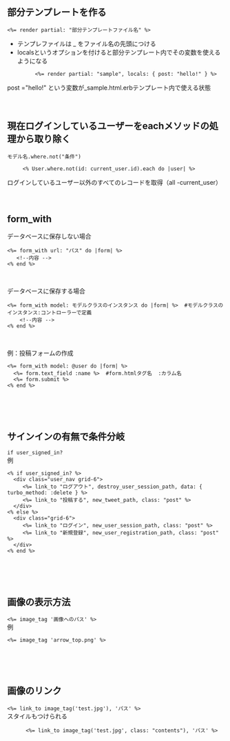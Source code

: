 ## 部分テンプレートを作る
`<%= render partial: "部分テンプレートファイル名" %>`

* テンプレファイルは _ をファイル名の先頭につける
* localsというオプションを付けると部分テンプレート内でその変数を使えるようになる
```
         <%= render partial: "sample", locals: { post: "hello!" } %>
```
post ="hello!" という変数が_sample.html.erbテンプレート内で使える状態
<br><br><br>

## 現在ログインしているユーザーをeachメソッドの処理から取り除く
`モデル名.where.not("条件")`
```
     <% User.where.not(id: current_user.id).each do |user| %>
```

ログインしているユーザー以外のすべてのレコードを取得（all -current_user）
<br><br><br>


## form_with
データベースに保存しない場合
```
<%= form_with url: "パス" do |form| %>
   <!--内容 -->
<% end %>
```
<br>

データベースに保存する場合
```
<%= form_with model: モデルクラスのインスタンス do |form| %>  #モデルクラスのインスタンス:コントローラーで定義
    <!--内容 -->
<% end %>
```
<br>

例：投稿フォームの作成
```
<%= form_with model: @user do |form| %>
  <%= form.text_field :name %>  #form.htmlタグ名  :カラム名
  <%= form.submit %>
<% end %>
```
<br><br><br>

## サインインの有無で条件分岐
`if user_signed_in?`  
例

```
<% if user_signed_in? %>
  <div class="user_nav grid-6">
     <%= link_to "ログアウト", destroy_user_session_path, data: { turbo_method: :delete } %>
     <%= link_to "投稿する", new_tweet_path, class: "post" %>
  </div>
<% else %>
  <div class="grid-6">
     <%= link_to "ログイン", new_user_session_path, class: "post" %>
     <%= link_to "新規登録", new_user_registration_path, class: "post" %>
  </div>
<% end %>
```
<br><br><br>

## 画像の表示方法
`<%= image_tag '画像へのパス' %>`  
例
```
<%= image_tag 'arrow_top.png' %>
```
<br><br><br>

## 画像のリンク
`<%= link_to image_tag('test.jpg'), 'パス' %>`  
スタイルもつけられる
```
      <%= link_to image_tag('test.jpg', class: "contents"), 'パス' %>
```
